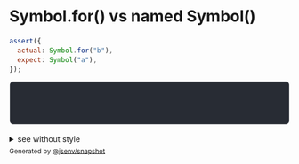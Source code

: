 # Symbol.for() vs named Symbol()

```js
assert({
  actual: Symbol.for("b"),
  expect: Symbol("a"),
});
```

![img](throw.svg)

<details>
  <summary>see without style</summary>

```console
AssertionError: actual and expect are different

actual: Symbol.for("b")
expect: Symbol("a")
```

</details>


<sub>
  Generated by <a href="https://github.com/jsenv/core/tree/main/packages/independent/snapshot">@jsenv/snapshot</a>
</sub>